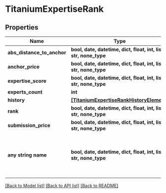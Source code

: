 # TitaniumExpertiseRank


## Properties
Name | Type | Description | Notes
------------ | ------------- | ------------- | -------------
**abs_distance_to_anchor** | **bool, date, datetime, dict, float, int, list, str, none_type** |  | [optional] 
**anchor_price** | **bool, date, datetime, dict, float, int, list, str, none_type** |  | [optional] 
**expertise_score** | **bool, date, datetime, dict, float, int, list, str, none_type** |  | [optional] 
**experts_count** | **int** |  | [optional] 
**history** | [**[TitaniumExpertiseRankHistoryElement]**](TitaniumExpertiseRankHistoryElement.md) |  | [optional] 
**rank** | **bool, date, datetime, dict, float, int, list, str, none_type** |  | [optional] 
**submission_price** | **bool, date, datetime, dict, float, int, list, str, none_type** |  | [optional] 
**any string name** | **bool, date, datetime, dict, float, int, list, str, none_type** | any string name can be used but the value must be the correct type | [optional]

[[Back to Model list]](../README.md#documentation-for-models) [[Back to API list]](../README.md#documentation-for-api-endpoints) [[Back to README]](../README.md)


